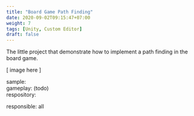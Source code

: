 ```yaml
---
title: "Board Game Path Finding"
date: 2020-09-02T09:15:47+07:00
weight: 7
tags: [Unity, Custom Editor]
draft: false
---
```


The little project that demonstrate how to implement a path finding in the
board game.

[ image here ]

sample:  \
gameplay: (todo) \
respository:

responsible: all

